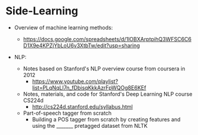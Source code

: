 # Side-Learning
- Overview of machine learning methods:
  - https://docs.google.com/spreadsheets/d/1lOBXArptpihQ3WFSC6C6D1X9e4KPZjYbLoU6v3XtbTw/edit?usp=sharing

- NLP:
  - Notes based on Stanford's NLP overview course from coursera in 2012
    - https://www.youtube.com/playlist?list=PLqNqLI7n_fDbisqKkkAzrFpWQOg8E6KEf
  - Notes, materials, and code for Stanford's Deep Learning NLP course CS224d
    - http://cs224d.stanford.edu/syllabus.html
  - Part-of-speech tagger from scratch
    - Building a POS tagger from scratch by creating features and using the _______ pretagged dataset from NLTK
